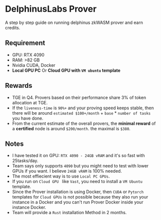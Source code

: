 # DelphinusLabs Prover
A step by step guide on running delphinus zkWASM prover and earn credits.


## Requirement
* GPU: RTX 4090
* RAM: >82 GB
* Nvidia CUDA, Docker
* **Local GPU PC** Or **Cloud GPU with `VM ubuntu` template**

## Rewards
* TGE in Q4. Provers based on their performance share 3% of token allocation at TGE.
* If the `liveness-time` is `90%+` and your proving speed keeps stable, then there will be around `estimated $100+/month` + `base` * `number of tasks` you have done.
* From the current estimate of the overall provers, the **minimal reward** of a **certified** node is around `$200/month`.
the maximal is `$380`.

## Notes
* I have tested it on GPU: `RTX 4090 - 24GB vRAM` and it's so fast with 25tasks/day.
* Team says only supports `4090` but you might need to test with lower GPUs if you want. I believe `24GB vRAM` is 100% needed.
* The most effiecient way is to use `Local PC GPUs`.
* If you run on `Cloud GPU ` like `Vast`, you need to install a `VM Ubuntu` template.
* Since the Prover installation is using Docker, then `CUDA` or `Pytorch` templates for `Cloud GPUs` is not possible because they also run your instance in a Docker and you can't run Prover Docker inside your instance Docker.
* Team will provide a `Rust` installation Method in 2 months.

